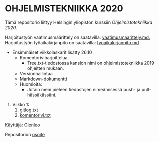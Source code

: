# OHJELMISTEKNIIKKA 2020

Tämä repositorio liittyy Helsingin yliopiston kurssiin *Ohjelmistotekniikka 2020*.


Harjoitustyön vaatimusmäärittely on saatavilla: [vaatimusmaarittely.md.](https://github.com/olenleo/ot-harjoitustyo/blob/master/dokumentaatio/vaatimusmaarittely.md)
Harjoitustyön työaikakirjanpito on saatavilla: [tyoaikakirjanpito.md](https://github.com/olenleo/ot-harjoitustyo/blob/master/dokumentaatio/tyoaikakirjanpito.md) 


* Ensimmäiset viikkolaskarit lisätty 26.10
	* Komentoriviharjoittelua
		* Tree.txt-tiedostossa kansion nimi on ohjelmistotekniikka 2019 ohjeitten mukaan.
	* Versionhallintaa
	* Markdown-dokumentti
	* Huomioita:
		* Jotain meni pieleen tiedostojen nimeämisessä push- ja pull-hässäkässäni. 
1. Viikko 1: 
	1. [gitlog.txt](https://github.com/olenleo/ot-harjoitustyo/blob/master/laskarit/viikko1/gitlog.txt)
	1. [komentorivi.txt](https://github.com/olenleo/ot-harjoitustyo/blob/master/laskarit/viikko1/komentorivi.txt)

Käyttäjä: [Olenleo](https://github.com/olenleo)

Repositorion [osoite](https://github.com/olenleo/ot-harjoitustyo)

